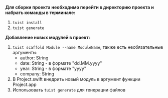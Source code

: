 <strong>Для сборки проекта необходимо перейти в директорию проекта и набрать команды в терминале:</strong>
<ol>
<li><code>tuist install</code></li>
<li><code>tuist generate</code></li>
</ol>

<strong>Добавление новых модулей в проект:</strong>
<ol>
<li><code>tuist scaffold Module --name ModuleName</code>, также есть необязательные аргументы:
<ul>
<li>author: String</li>
<li>date: String - в формате "dd.MM.yyyy"</li>
<li>year: String - в формате "yyyy"</li>
<li>company: String</li>
</ul>
<li>В Project.swift внедрить новый модуль в аргумент функции Project.app</li>
<li>Использовать <code>tuist generate</code> для генерации файлов</li>
</ol>
